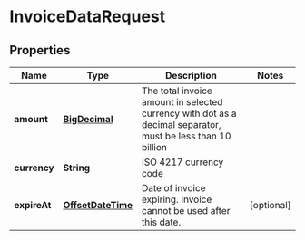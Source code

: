
# InvoiceDataRequest

## Properties
Name | Type | Description | Notes
------------ | ------------- | ------------- | -------------
**amount** | [**BigDecimal**](BigDecimal.md) | The total invoice amount in selected currency with dot as a decimal separator, must be less than 10 billion | 
**currency** | **String** | ISO 4217 currency code | 
**expireAt** | [**OffsetDateTime**](OffsetDateTime.md) | Date of invoice expiring. Invoice cannot be used after this date. |  [optional]



